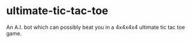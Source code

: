 # ultimate-tic-tac-toe
An A.I. bot which can possibly beat you in a 4x4x4x4 ultimate tic tac toe game.


